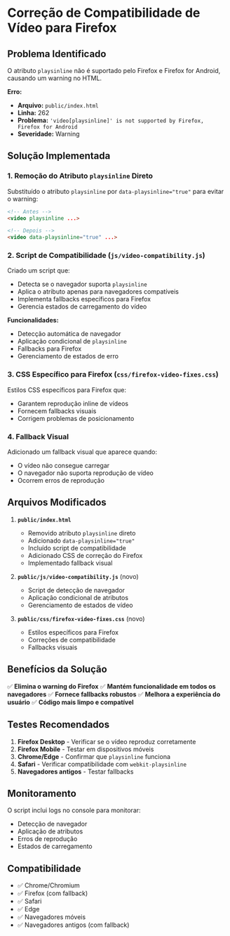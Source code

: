 # Correção de Compatibilidade de Vídeo para Firefox

## Problema Identificado

O atributo `playsinline` não é suportado pelo Firefox e Firefox for Android, causando um warning no HTML.

**Erro:**

- **Arquivo:** `public/index.html`
- **Linha:** 262
- **Problema:** `'video[playsinline]' is not supported by Firefox, Firefox for Android`
- **Severidade:** Warning

## Solução Implementada

### 1. Remoção do Atributo `playsinline` Direto

Substituído o atributo `playsinline` por `data-playsinline="true"` para evitar o warning:

```html
<!-- Antes -->
<video playsinline ...>

<!-- Depois -->
<video data-playsinline="true" ...>
```

### 2. Script de Compatibilidade (`js/video-compatibility.js`)

Criado um script que:

- Detecta se o navegador suporta `playsinline`
- Aplica o atributo apenas para navegadores compatíveis
- Implementa fallbacks específicos para Firefox
- Gerencia estados de carregamento do vídeo

**Funcionalidades:**

- Detecção automática de navegador
- Aplicação condicional de `playsinline`
- Fallbacks para Firefox
- Gerenciamento de estados de erro

### 3. CSS Específico para Firefox (`css/firefox-video-fixes.css`)

Estilos CSS específicos para Firefox que:

- Garantem reprodução inline de vídeos
- Fornecem fallbacks visuais
- Corrigem problemas de posicionamento

### 4. Fallback Visual

Adicionado um fallback visual que aparece quando:

- O vídeo não consegue carregar
- O navegador não suporta reprodução de vídeo
- Ocorrem erros de reprodução

## Arquivos Modificados

1. **`public/index.html`**
   - Removido atributo `playsinline` direto
   - Adicionado `data-playsinline="true"`
   - Incluído script de compatibilidade
   - Adicionado CSS de correção do Firefox
   - Implementado fallback visual

2. **`public/js/video-compatibility.js`** (novo)
   - Script de detecção de navegador
   - Aplicação condicional de atributos
   - Gerenciamento de estados de vídeo

3. **`public/css/firefox-video-fixes.css`** (novo)
   - Estilos específicos para Firefox
   - Correções de compatibilidade
   - Fallbacks visuais

## Benefícios da Solução

✅ **Elimina o warning do Firefox**
✅ **Mantém funcionalidade em todos os navegadores**
✅ **Fornece fallbacks robustos**
✅ **Melhora a experiência do usuário**
✅ **Código mais limpo e compatível**

## Testes Recomendados

1. **Firefox Desktop** - Verificar se o vídeo reproduz corretamente
2. **Firefox Mobile** - Testar em dispositivos móveis
3. **Chrome/Edge** - Confirmar que `playsinline` funciona
4. **Safari** - Verificar compatibilidade com `webkit-playsinline`
5. **Navegadores antigos** - Testar fallbacks

## Monitoramento

O script inclui logs no console para monitorar:

- Detecção de navegador
- Aplicação de atributos
- Erros de reprodução
- Estados de carregamento

## Compatibilidade

- ✅ Chrome/Chromium
- ✅ Firefox (com fallback)
- ✅ Safari
- ✅ Edge
- ✅ Navegadores móveis
- ✅ Navegadores antigos (com fallback)
